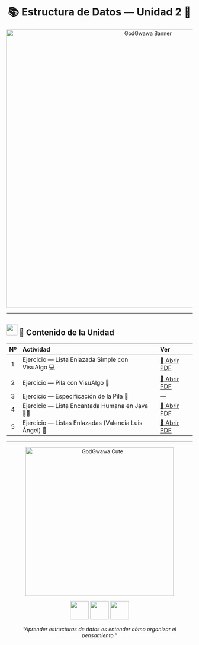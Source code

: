 
<h1 align="center">📚 Estructura de Datos — Unidad 2 🧠</h1>

<p align="center">
  <img src="https://i.pinimg.com/originals/90/e4/38/90e43809faf2f2a5f35f0b4fc858c8be.jpg" width="750" alt="GodGwawa Banner">
</p>

---

## <img src="https://cdn-icons-png.flaticon.com/512/1995/1995574.png" width="30"> 📘 Contenido de la Unidad

| Nº | Actividad | Ver |
|:--:|:-----------|:----|
| 1 | Ejercicio — Lista Enlazada Simple con VisuAlgo 💻 | [📄 Abrir PDF](./Ejercicio1-ListaEnlazada.pdf) |
| 2 | Ejercicio — Pila con VisuAlgo 🔁 | [📄 Abrir PDF](./Ejercicio2-Pila.pdf) |
| 3 | Ejercicio — Especificación de la Pila 🧾 | — |
| 4 | Ejercicio — Lista Encantada Humana en Java 👩‍💻 | [📄 Abrir PDF](./Ejercicio3-EspecificacionPila.pdf) |
| 5 | Ejercicio — Listas Enlazadas (Valencia Luis Ángel) 🔗 | [📄 Abrir PDF](./Valencia%20jantes%20luis%20angel%20listas%20enlazadas.pdf) |

---

<p align="center">
  <img src="https://i.pinimg.com/originals/8b/ba/6a/8bba6ae02f9725b4889252f6ecf8a1ab.jpg" width="400" alt="GodGwawa Cute">
</p>

<p align="center">
  <img src="https://cdn-icons-png.flaticon.com/512/3062/3062634.png" width="50">
  <img src="https://cdn-icons-png.flaticon.com/512/1998/1998577.png" width="50">
  <img src="https://cdn-icons-png.flaticon.com/512/3199/3199873.png" width="50">
</p>

<p align="center">
  <em>“Aprender estructuras de datos es entender cómo organizar el pensamiento.”</em>
</p>

